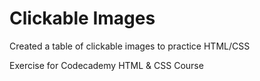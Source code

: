 # Clickable Images
Created a table of clickable images to practice HTML/CSS

Exercise for Codecademy HTML & CSS Course
